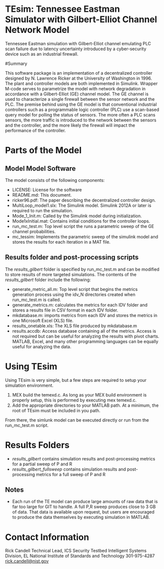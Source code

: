 TEsim: Tennessee Eastman Simulator with Gilbert-Elliot Channel Network Model
=====

Tennessee Eastman simulation with Gilbert-Elliot channel emulating PLC scan failure due to latency uncertainty introduced by a cyber-security device such as an industrial firewall.

#Summary 

This software package is an implementation of a decentralized controller designed by N. Lawrence Ricker at the University of Washington in 1996.  The plant and controller models are both implemented in Simulink.  Wrapper M-code serves to parametrize the model with network degradation in accordance with a Gilbert-Elliot (GE) channel model.  The GE channel is used to characterize a single firewall between the sensor network and the PLC.   The premise behind using the GE model is that conventional industrial controllers such as a programmable logic controller (PLC) use a scan-based query model for polling the status of sensors.  The more often a PLC scans sensors, the more traffic is introduced to the network between the sensors and the controller, and the more likely the firewall will impact the performance of the controller.  

# Parts of the Model

## Model Model Software

The model consists of the following components:

* LICENSE: License for the software
* README.md: This document.
* ricker96.pdf: The paper describing the decentralized controller design.
* MultiLoop_model1.slx:  The Simulink model. Simulink 2012A or later is required to run the simulation.  
* Mode_1_Init.m: Called by the Simulink model during initialization.
* Mode1xInitial.mat:  Contains initial conditions for the controller loops.
* run_mc_test.m:  Top level script the runs a parametric sweep of the GE channel probabilities.
* mc_tessim: Implements the parametric sweep of the simulink model and stores the results for each iteration in a MAT file.

## Results folder and post-processing scripts

The *results_gilbert* folder is specified by run_mc_test.m and can be modified to store results of more targeted simulations.  The contents of the *results_gilbert* folder include the following:

* generate_metric_all.m:  Top level script that begins the metrics generation process using the idv_N directories created when run_mc_test.m is called.
* generate_metrics.m: calculates the metrics for each IDV folder and stores a results file in CSV format in each IDV folder.
* mkdatabase.m: imports metrics from each IDV and stores the metrics in one Microsoft Excel (XLS) file.   
* results_onetable.xls:  The XLS file produced by mkdatabase.m
* results.accdb: Access database containing all of the metrics.  Access is not required but can be useful for analyzing the results with pivot charts.  MATLAB, Excel, and many other programming languages can be equally useful for analyzing the data.

# Using TEsim

Using TEsim is very simple, but a few steps are required to setup your simulation environment.  

1. MEX build the temexd.c.  As long as your MEX build environment is properly setup, this is performed by executing mex temexd.c.
2. Add the appropriate directories to your MATLAB path.  At a minimum, the root of TEsim must be included in you path.

From there, the simlunk model can be executed directly or run from the run_mc_test.m script.

# Results Folders
* *results_gilbert* contains simulation results and post-processing metrics for a partial sweep of P and R
* *results_gilbert_fullsweep* contains simulation results and post-processing metrics for a full sweep of P and R

## Notes 
* Each run of the TE model can produce large amounts of raw data that is far too large for GIT to handle.  A full P,R sweep produces close to 3 GB of data.  That data is available upon request, but users are encouraged to produce the data themselves by executing simulation in MATLAB.

# Contact Information

Rick Candell
Technical Lead, ICS Security Testbed
Intelligent Systems Division, EL
National Institute of Standards and Technology
301-975-4287
rick.candell@nist.gov

